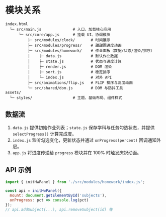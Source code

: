 # 模块关系

```
index.html
  └─ src/main.js              # 入口，加载核心应用
      └─ src/core/app.js      # 挂载 UI、协调模块
          ├─ src/modules/clock/       # 时间展示
          ├─ src/modules/progress/    # 甜甜圈进度动画
          ├─ src/modules/homework/    # 作业面板（数据/状态/渲染/排序）
          │    ├─ data.js             # 默认作业数据
          │    ├─ state.js            # 状态与进度计算
          │    ├─ render.js           # DOM 渲染
          │    ├─ sort.js             # 稳定排序
          │    └─ index.js            # 对外 API
          ├─ src/animations/flip.js   # FLIP 排序与高度动画
          └─ src/shared/dom.js        # DOM 与防抖工具
assets/
  └─ styles/                  # 主题、基础布局、组件样式
```

## 数据流
1. `data.js` 提供初始作业列表；`state.js` 保存学科与任务勾选状态，并提供 `selectProgress()` 计算完成度。
2. `index.js` 监听勾选变化，更新状态并通过 `onProgress(percent)` 回调通知外层。
3. `app.js` 将进度传递给 `progress` 模块并在 100% 时触发庆祝动画。

## API 示例
```js
import { initHwPanel } from './src/modules/homework/index.js';

const api = initHwPanel({
  mount: document.getElementById('subjects'),
  onProgress: pct => console.log(pct)
});
// api.addSubject(...), api.removeSubject(id) 等
```
